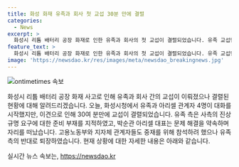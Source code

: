 ```yaml
---
title: 화성 화재 유족과 회사 첫 교섭 30분 만에 결렬
categories:
  - News
excerpt: >
  화성시 리튬 배터리 공장 화재로 인한 유족과 회사의 첫 교섭이 결렬되었습니다. 유족 교섭단과 아리셀 관계자가 대화를 시도했지만 이견으로 인해 30분 만에 결렬되었습니다. 유족 측은 사측의 진상규명 요구에 대한 무관심을 지적하였고, 아리셀 대표는 짧게 응답한 뒤 자리를 떠났습니다. 관계자들의 중재 시도도 유족 측 반대로 중단되었습니다. (150자)
feature_text: >
  화성시 리튬 배터리 공장 화재로 인한 유족과 회사의 첫 교섭이 결렬되었습니다. 유족 교섭단과 아리셀 관계자가 대화를 시도했지만 이견으로 인해 30분 만에 결렬되었습니다. 유족 측은 사측의 진상규명 요구에 대한 무관심을 지적하였고, 아리셀 대표는 짧게 응답한 뒤 자리를 떠났습니다. 관계자들의 중재 시도도 유족 측 반대로 중단되었습니다. (150자)
image: 'https://newsdao.kr/res/images/meta/newsdao_breakingnews.jpg'
---
```


<p><img src="https://newsdao.kr/res/images/meta/newsdao_breakingnews.jpg" alt="ontimetimes 속보" /></p>

<p>화성시 리튬 배터리 공장 화재 사고로 인해 유족과 회사 간의 교섭이 이뤄졌으나 결렬된 현황에 대해 알려드리겠습니다. 오늘, 화성시청에서 유족과 아리셀 관계자 4명이 대화를 시작했지만, 이견으로 인해 30여 분만에 교섭이 결렬되었습니다. 유족 측은 사측의 진상 규명 요구에 대한 준비 부재를 지적하였고, 박순관 아리셀 대표는 문제 해결을 약속하며 자리를 떠났습니다. 고용노동부와 지자체 관계자들도 중재를 위해 참석하려 했으나 유족 측의 반대로 퇴장하였습니다. 현재 상황에 대한 자세한 내용은 아래와 같습니다.</p>
실시간 뉴스 속보는, <a href="https://newsdao.kr" rel="dofollow">https://newsdao.kr</a>


